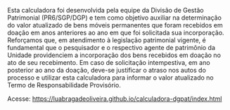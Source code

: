 Esta calculadora foi desenvolvida pela equipe da Divisão de Gestão Patrimonial (PR6/SGP/DGP) e tem como objetivo auxiliar na determinação do valor atualizado de bens móveis permanentes que foram recebidos em doação em anos anteriores ao ano em que foi solicitada sua incorporação. Reforçamos que, em atendimento à legislação patrimonial vigente, é fundamental que o pesquisador e o respectivo agente de patrimônio da Unidade providenciem a incorporação dos bens recebidos em doação no ato de seu recebimento. Em caso de solicitação intempestiva, em ano posterior ao ano da doação, deve-se justificar o atraso nos autos do processo e utilizar esta calculadora para informar o valor atualizado no Termo de Responsabilidade Provisório.

Acesse: https://luabragadeoliveira.github.io/calculadora-dgpat/index.html
